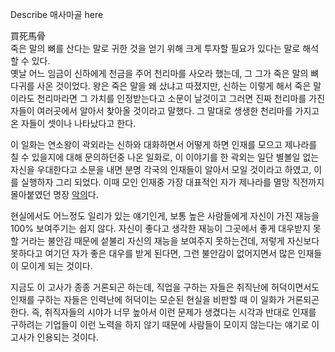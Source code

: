 Describe 매사마골 here

買死馬骨  
죽은 말의 뼈를 산다는 말로 귀한 것을 얻기 위해 크게 투자할 필요가 있다는 말로 해석할 수 있다.  
옛날 어느 임금이 신하에게 천금을 주어 천리마를 사오라 했는데, 그 그가 죽은 말의 뼈다귀를 사온 것이었다. 왕은 죽은 말을 왜 샀냐고
따졌지만, 신하는 이렇게 해서 죽은 말이라도 천리마라면 그 가치를 인정받는다고 소문이 날것이고 그러면 진짜 천리마를 가진 자들이 여러곳에서
알아서 찾아올 것이라고 말했다. 그 말대로 생생한 천리마를 가지고 온 자들이 셋이나 나타났다고 한다.

이 일화는 연소왕이 곽외라는 신하와 대화하면서 어떻게 하면 인재를 모으고 제나라를 칠 수 있을지에 대해 문의하던중 나온 일화로, 이 이야기를
한 곽외는 일단 별볼일 없는 자신을 우대한다고 소문을 내면 분명 각국의 인재들이 알아서 모일 것이라고 하였고, 이를 실행하자 그리 되었다.
이때 모인 인재중 가장 대표적인 자가 제나라를 멸망 직전까지 몰아붙였던 명장 [악의](%EC%95%85%EC%9D%98.md)다.

현실에서도 어느정도 일리가 있는 얘기인게, 보통 높은 사람들에게 자신이 가진 재능을 100% 보여주기는 쉽지 않다. 자신이 좋다고 생각한
재능이 그곳에서 좋게 대우받지 못할 거라는 불안감 때문에 섵불리 자신의 재능을 보여주지 못하는건데, 저렇게 자신보다 못하다고 여기던 자가
좋은 대우를 받게 된다면, 그런 불안감이 없어지면서 많은 인재들이 모이게 되는 것이다.

지금도 이 고사가 종종 거론되곤 하는데, 직업을 구하는 자들은 취직난에 허덕이면서도 인재를 구하는 자들은 인력난에 허덕이는 모순된 현실을
비판할 때 이 일화가 거론되곤 한다. 즉, 취직자들의 시야가 너무 높아서 이런 문제가 생겼다는 시각과 반대로 인재를 구하려는 기업들이 이런
노력을 하지 않기 때문에 사람들이 모이지 않는다는 얘기로 이 고사가 인용되는 것이다.

